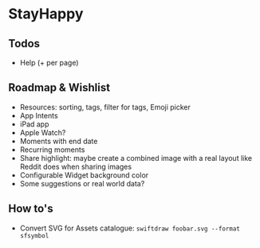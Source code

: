 # StayHappy

## Todos
- Help (+ per page)

## Roadmap & Wishlist
- Resources: sorting, tags, filter for tags, Emoji picker
- App Intents
- iPad app
- Apple Watch?
- Moments with end date
- Recurring moments
- Share highlight: maybe create a combined image with a real layout like Reddit does when sharing images
- Configurable Widget background color
- Some suggestions or real world data?

## How to's

- Convert SVG for Assets catalogue: `swiftdraw foobar.svg --format sfsymbol`

